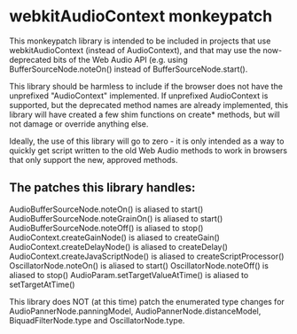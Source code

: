 webkitAudioContext monkeypatch
==============================

This monkeypatch library is intended to be included in projects that use 
webkitAudioContext (instead of AudioContext), and that may use the now-
deprecated bits of the Web Audio API (e.g. using BufferSourceNode.noteOn()
instead of BufferSourceNode.start().

This library should be harmless to include if the browser does not have
the unprefixed "AudioContext" implemented.  If unprefixed AudioContext is
supported, but the deprecated method names are already implemented, this
library will have created a few shim functions on create* methods, but 
will not damage or override anything else.

Ideally, the use of this library will go to zero - it is only intended as
a way to quickly get script written to the old Web Audio methods to work
in browsers that only support the new, approved methods.

The patches this library handles:
---------------------------------

AudioBufferSourceNode.noteOn() is aliased to start()
AudioBufferSourceNode.noteGrainOn() is aliased to start()
AudioBufferSourceNode.noteOff() is aliased to stop()
AudioContext.createGainNode() is aliased to createGain()
AudioContext.createDelayNode() is aliased to createDelay()
AudioContext.createJavaScriptNode() is aliased to createScriptProcessor()
OscillatorNode.noteOn() is aliased to start()
OscillatorNode.noteOff() is aliased to stop()
AudioParam.setTargetValueAtTime() is aliased to setTargetAtTime()

This library does NOT (at this time) patch the enumerated type changes for 
AudioPannerNode.panningModel, AudioPannerNode.distanceModel, 
BiquadFilterNode.type and OscillatorNode.type.

